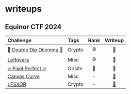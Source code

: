 # writeups

## Equinor CTF 2024

|Challenge|Tags|Rank|Writeup|
|:------|:----------|:--:|:----:|
|[👶 Double Dip Dilemma 👶](https://github.com/ept-team/equinor-ctf-2024/tree/main/writeups/crypto/Double%20Dip%20Dilemma)|Crypto|🩸| [📄](https://github.com/ept-team/equinor-ctf-2024/tree/main/writeups/crypto/Double%20Dip%20Dilemma/Norske%20N%C3%B8kkelsnikere)|
|[Leftovers](https://github.com/ept-team/equinor-ctf-2024/tree/main/writeups/misc/Leftovers)|Misc|🩸| 📄|
|[🔥 Pixel Perfect 🔥](https://github.com/ept-team/equinor-ctf-2024/tree/main/writeups/onsite/Pixel%20Perfect)|Onsite|🥈| 📄|
|[Canvas Curve](https://github.com/ept-team/equinor-ctf-2024/tree/main/writeups/misc/Canvas%20Curve)|Misc|-|[📄](https://github.com/ept-team/equinor-ctf-2024/tree/main/writeups/misc/Canvas%20Curve/Norske%20N%C3%B8kkelsnikere)|
|[LFSXOR](https://github.com/ept-team/equinor-ctf-2024/tree/main/writeups/crypto/LFSXOR)|Crypto|-|[📄](https://github.com/ept-team/equinor-ctf-2024/tree/main/writeups/crypto/LFSXOR/Norske%20N%C3%B8kkelsnikere)|
